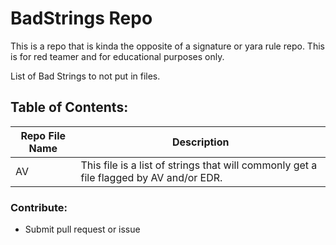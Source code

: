 # BadStrings Repo
This is a repo that is kinda the opposite of a signature or yara rule repo. This is for red teamer and for educational purposes only.

List of Bad Strings to not put in files.

## Table of Contents:
|Repo File Name| Description
| --------------- | --------------- |
|AV|This file is a list of strings that will commonly get a file flagged by AV and/or EDR.

### Contribute:
- Submit pull request or issue
